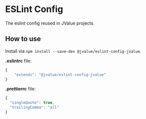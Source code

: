 # ESLint Config

The eslint config reused in JValue projects.

## How to use

Install via `npm install --save-dev @jvalue/eslint-config-jvalue`.

**.eslintrc** file:
```javascript
{
    "extends": "@jvalue/eslint-config-jvalue"
}
```


**.prettierrc** file:

```javascript
{
  "singleQuote": true,
  "trailingComma": "all"
}
```